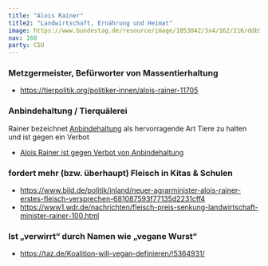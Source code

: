 ```yaml
---
title: "Alois Rainer"
title2: "Landwirtschaft, Ernährung und Heimat"
image: https://www.bundestag.de/resource/image/1053042/3x4/162/216/ddb5ac6fcb61e82aa75ed6cf277b12a6/FB6B183372D2C04FD5545CE63CF15874/rainer_alois_gross.jpg
nav: 160
party: CSU
---
```


### Metzgermeister, Befürworter von Massentierhaltung
- https://tierpolitik.org/politiker-innen/alois-rainer-11705

### Anbindehaltung / Tierquälerei

Rainer bezeichnet [Anbindehaltung](https://tierpolitik.org/politische-aktivitaeten/alois-rainer-bezeichnet-anbindehaltung-als-hervorragende-art-tiere-zu-halten-und-ist-gegen-ein-verbot-129676?ref=politiker-innen/alois-rainer-11705
) als hervorragende Art Tiere zu halten und ist gegen ein Verbot
- [Alois Rainer ist gegen Verbot von Anbindehaltung](https://tierpolitik.org/politische-aktivitaeten/alois-rainer-bezeichnet-anbindehaltung-als-hervorragende-art-tiere-zu-halten-und-ist-gegen-ein-verbot-129676?ref=politiker-innen/alois-rainer-11705)

### fordert mehr (bzw. überhaupt) Fleisch in Kitas & Schulen
- https://www.bild.de/politik/inland/neuer-agrarminister-alois-rainer-erstes-fleisch-versprechen-681087593f77135d2231cff4
- https://www1.wdr.de/nachrichten/fleisch-preis-senkung-landwirtschaft-minister-rainer-100.html

### Ist „verwirrt“ durch Namen wie „vegane Wurst“
- https://taz.de/Koalition-will-vegan-definieren/!5364931/

